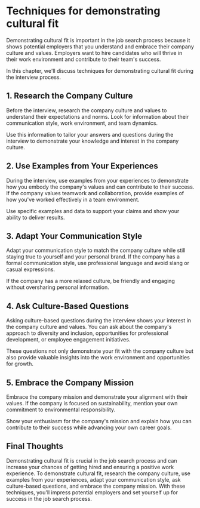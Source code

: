 Techniques for demonstrating cultural fit
================================================================================

Demonstrating cultural fit is important in the job search process because it shows potential employers that you understand and embrace their company culture and values. Employers want to hire candidates who will thrive in their work environment and contribute to their team's success.

In this chapter, we'll discuss techniques for demonstrating cultural fit during the interview process.

1\. Research the Company Culture
-------------------------------

Before the interview, research the company culture and values to understand their expectations and norms. Look for information about their communication style, work environment, and team dynamics.

Use this information to tailor your answers and questions during the interview to demonstrate your knowledge and interest in the company culture.

2\. Use Examples from Your Experiences
-------------------------------------

During the interview, use examples from your experiences to demonstrate how you embody the company's values and can contribute to their success. If the company values teamwork and collaboration, provide examples of how you've worked effectively in a team environment.

Use specific examples and data to support your claims and show your ability to deliver results.

3\. Adapt Your Communication Style
---------------------------------

Adapt your communication style to match the company culture while still staying true to yourself and your personal brand. If the company has a formal communication style, use professional language and avoid slang or casual expressions.

If the company has a more relaxed culture, be friendly and engaging without oversharing personal information.

4\. Ask Culture-Based Questions
------------------------------

Asking culture-based questions during the interview shows your interest in the company culture and values. You can ask about the company's approach to diversity and inclusion, opportunities for professional development, or employee engagement initiatives.

These questions not only demonstrate your fit with the company culture but also provide valuable insights into the work environment and opportunities for growth.

5\. Embrace the Company Mission
------------------------------

Embrace the company mission and demonstrate your alignment with their values. If the company is focused on sustainability, mention your own commitment to environmental responsibility.

Show your enthusiasm for the company's mission and explain how you can contribute to their success while advancing your own career goals.

Final Thoughts
--------------

Demonstrating cultural fit is crucial in the job search process and can increase your chances of getting hired and ensuring a positive work experience. To demonstrate cultural fit, research the company culture, use examples from your experiences, adapt your communication style, ask culture-based questions, and embrace the company mission. With these techniques, you'll impress potential employers and set yourself up for success in the job search process.
